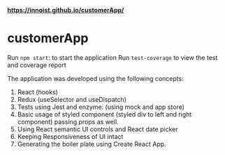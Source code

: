 <b>https://innoist.github.io/customerApp/</b>

# customerApp

Run `npm start`: to start the application
Run `test-coverage` to view the test and coverage report

The application was developed using the following concepts:

1. React (hooks)
2. Redux (useSelector and useDispatch)
3. Tests using Jest and enzyme: (using mock and app store)
4. Basic usage of styled component (styled div to left and right component) passing props as well.
5. Using React semantic UI controls and React date picker
6. Keeping Responsiveness of UI intact
7. Generating the boiler plate using Create React App.
